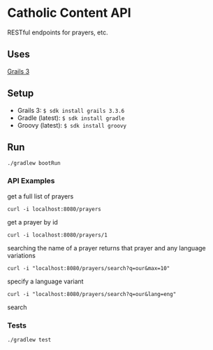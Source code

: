 # Catholic Content API
RESTful endpoints for prayers, etc.

## Uses
[Grails 3](http://docs.grails.org/3.3.x/)

## Setup
 - Grails 3: `$ sdk install grails 3.3.6`
 - Gradle (latest): `$ sdk install gradle`
 - Groovy (latest): `$ sdk install groovy`
 
## Run
```
./gradlew bootRun
```

### API Examples
get a full list of prayers
```
curl -i localhost:8080/prayers
```
get a prayer by id
```
curl -i localhost:8080/prayers/1
```
searching the name of a prayer returns that prayer and any language variations
```
curl -i "localhost:8080/prayers/search?q=our&max=10"
```

specify a language variant
```
curl -i "localhost:8080/prayers/search?q=our&lang=eng"
```

search

### Tests
```
./gradlew test
```
